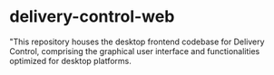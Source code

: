 # delivery-control-web
"This repository houses the desktop frontend codebase for Delivery Control, comprising the graphical user interface and functionalities optimized for desktop platforms.

